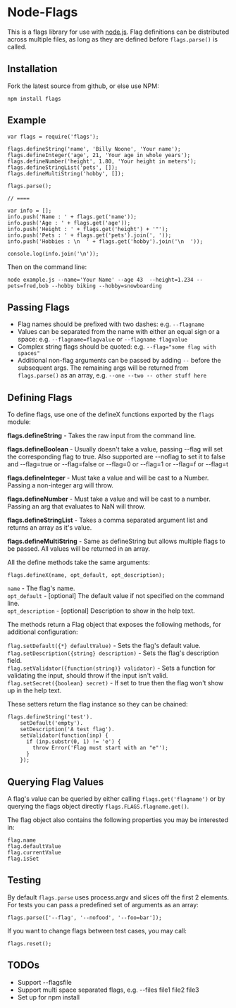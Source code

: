 # Node-Flags

This is a flags library for use with [node.js](http://nodejs.org/).  Flag definitions can be distributed across multiple files, as long as they are defined before `flags.parse()` is called.

## Installation

Fork the latest source from github, or else use NPM:

    npm install flags

## Example

    var flags = require('flags');

    flags.defineString('name', 'Billy Noone', 'Your name');
    flags.defineInteger('age', 21, 'Your age in whole years');
    flags.defineNumber('height', 1.80, 'Your height in meters');
    flags.defineStringList('pets', []);
    flags.defineMultiString('hobby', []);

    flags.parse();

    // ====

    var info = [];
    info.push('Name : ' + flags.get('name'));
    info.push('Age : ' + flags.get('age'));
    info.push('Height : ' + flags.get('height') + '"');
    info.push('Pets : ' + flags.get('pets').join(', '));
    info.push('Hobbies : \n  ' + flags.get('hobby').join('\n  '));

    console.log(info.join('\n'));

Then on the command line:

    node example.js --name='Your Name' --age 43  --height=1.234 --pets=fred,bob --hobby biking --hobby=snowboarding

## Passing Flags

 * Flag names should be prefixed with two dashes: e.g. `--flagname`
 * Values can be separated from the name with either an equal sign or a space: e.g. `--flagname=flagvalue` or `--flagname flagvalue`
 * Complex string flags should be quoted: e.g. `--flag="some flag with spaces"`
 * Additional non-flag arguments can be passed by adding `--` before the subsequent args.  The remaining args will be returned from `flags.parse()` as an array, e.g. `--one --two -- other stuff here`

## Defining Flags

To define flags, use one of the defineX functions exported by the `flags` module:

**flags.defineString** - Takes the raw input from the command line.

**flags.defineBoolean** - Usually doesn't take a value, passing --flag will set the corresponding flag to true.  Also supported are --noflag to set it to false and --flag=true or --flag=false or --flag=0 or --flag=1 or --flag=f or --flag=t 

**flags.defineInteger** - Must take a value and will be cast to a Number.  Passing a non-integer arg will throw.

**flags.defineNumber** - Must take a value and will be cast to a number.  Passing an arg that evaluates to NaN will throw.

**flags.defineStringList** - Takes a comma separated argument list and returns an array as it's value.

**flags.defineMultiString** - Same as defineString but allows multiple flags to be passed.  All values will be returned in an array.


All the define methods take the same arguments:

    flags.defineX(name, opt_default, opt_description);

`name` - The flag's name.  
`opt_default` - [optional] The default value if not specified on the command line.  
`opt_description` - [optional] Description to show in the help text.

The methods return a Flag object that exposes the following methods, for additional configuration:

`flag.setDefault({*} defaultValue)` - Sets the flag's default value.  
`flag.setDescription({string} description)` - Sets the flag's description field.  
`flag.setValidator({function(string)} validator)` - Sets a function for validating the input, should throw if the input isn't valid.  
`flag.setSecret({boolean} secret)` - If set to true then the flag won't show up in the help text.  

These setters return the flag instance so they can be chained:

    flags.defineString('test').
        setDefault('empty').
        setDescription('A test flag').
        setValidator(function(inp) {
          if (inp.substr(0, 1) != 'e') {
            throw Error('Flag must start with an "e"');
          }
        });

## Querying Flag Values

A flag's value can be queried by either calling `flags.get('flagname')` or by querying the flags object directly `flags.FLAGS.flagname.get()`.

The flag object also contains the following properties you may be interested in:

    flag.name
    flag.defaultValue
    flag.currentValue
    flag.isSet

## Testing

By default `flags.parse` uses process.argv and slices off the first 2 elements.  For tests you can pass a predefined set of arguments as an array:

    flags.parse(['--flag', '--nofood', '--foo=bar']);

If you want to change flags between test cases, you may call:

    flags.reset();

## TODOs

 * Support --flagsfile
 * Support multi space separated flags, e.g. --files file1 file2 file3
 * Set up for npm install

